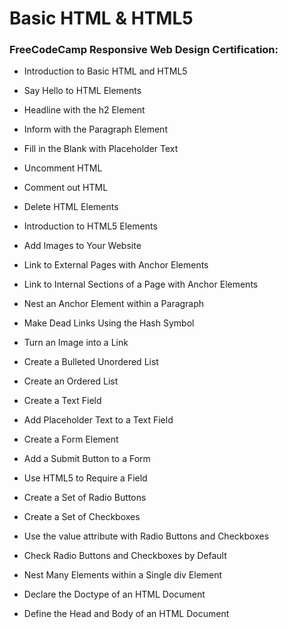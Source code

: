 # **Basic HTML & HTML5**


### **FreeCodeCamp Responsive Web Design Certification:**


- Introduction to Basic HTML and HTML5


- Say Hello to HTML Elements


- Headline with the h2 Element


- Inform with the Paragraph Element


- Fill in the Blank with Placeholder Text


- Uncomment HTML


- Comment out HTML


- Delete HTML Elements


- Introduction to HTML5 Elements


- Add Images to Your Website


- Link to External Pages with Anchor Elements


- Link to Internal Sections of a Page with Anchor Elements


- Nest an Anchor Element within a Paragraph


- Make Dead Links Using the Hash Symbol


- Turn an Image into a Link


- Create a Bulleted Unordered List


- Create an Ordered List


- Create a Text Field


- Add Placeholder Text to a Text Field


- Create a Form Element


- Add a Submit Button to a Form


- Use HTML5 to Require a Field


- Create a Set of Radio Buttons


- Create a Set of Checkboxes


- Use the value attribute with Radio Buttons and Checkboxes


- Check Radio Buttons and Checkboxes by Default


- Nest Many Elements within a Single div Element


- Declare the Doctype of an HTML Document


- Define the Head and Body of an HTML Document

